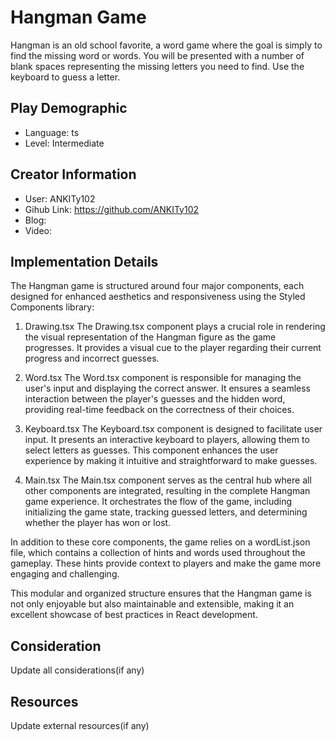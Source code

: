 # Hangman Game

Hangman is an old school favorite, a word game where the goal is simply to find the missing word or words. You will be presented with a number of blank spaces representing the missing letters you need to find. Use the keyboard to guess a letter.

## Play Demographic

- Language: ts
- Level: Intermediate

## Creator Information

- User: ANKITy102
- Gihub Link: https://github.com/ANKITy102
- Blog:
- Video:

## Implementation Details

The Hangman game is structured around four major components, each designed for enhanced aesthetics and responsiveness using the Styled Components library:

1. Drawing.tsx
   The Drawing.tsx component plays a crucial role in rendering the visual representation of the Hangman figure as the game progresses. It provides a visual cue to the player regarding their current progress and incorrect guesses.

2. Word.tsx
   The Word.tsx component is responsible for managing the user's input and displaying the correct answer. It ensures a seamless interaction between the player's guesses and the hidden word, providing real-time feedback on the correctness of their choices.

3. Keyboard.tsx
   The Keyboard.tsx component is designed to facilitate user input. It presents an interactive keyboard to players, allowing them to select letters as guesses. This component enhances the user experience by making it intuitive and straightforward to make guesses.

4. Main.tsx
   The Main.tsx component serves as the central hub where all other components are integrated, resulting in the complete Hangman game experience. It orchestrates the flow of the game, including initializing the game state, tracking guessed letters, and determining whether the player has won or lost.

In addition to these core components, the game relies on a wordList.json file, which contains a collection of hints and words used throughout the gameplay. These hints provide context to players and make the game more engaging and challenging.

This modular and organized structure ensures that the Hangman game is not only enjoyable but also maintainable and extensible, making it an excellent showcase of best practices in React development.

## Consideration

Update all considerations(if any)

## Resources

Update external resources(if any)
